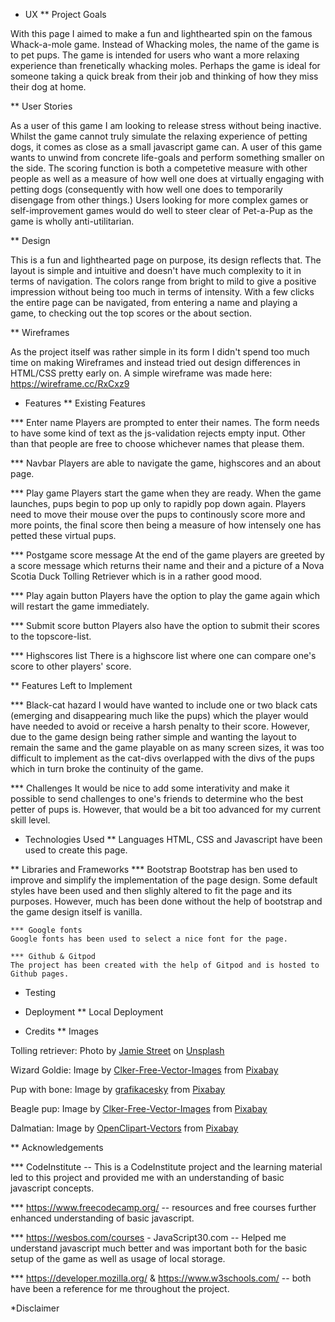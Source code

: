 * UX
** Project Goals

With this page I aimed to make a fun and lighthearted spin on the famous Whack-a-mole game. 
Instead of Whacking moles, the name of the game is to pet pups. The game is intended for users 
who want a more relaxing experience than frenetically whacking moles. Perhaps the game is ideal 
for someone taking a quick break from their job and thinking of how they miss their dog at home. 

** User Stories

As a user of this game I am looking to release stress without being inactive. Whilst the game cannot truly
simulate the relaxing experience of petting dogs, it comes as close as a small javascript game can. A user
of this game wants to unwind from concrete life-goals and perform something smaller on the side. The scoring
function is both a competetive measure with other people as well as a measure of how well one does at virtually
engaging with petting dogs (consequently with how well one does to temporarily disengage from other things.) Users 
looking for more complex games or self-improvement games would do well to steer clear of Pet-a-Pup as the game is 
wholly anti-utilitarian.

** Design

This is a fun and lighthearted page on purpose, its design reflects that. The layout is simple and intuitive
and doesn't have much complexity to it in terms of navigation. The colors range from bright to mild to give a positive
impression without being too much in terms of intensity. With a few clicks the entire page can be navigated, from
entering a name and playing a game, to checking out the top scores or the about section. 

** Wireframes

As the project itself was rather simple in its form I didn't spend too much time on making Wireframes and instead tried out
design differences in HTML/CSS pretty early on. A simple wireframe was made here: https://wireframe.cc/RxCxz9

* Features
** Existing Features

*** Enter name
    Players are prompted to enter their names. The form needs to have some kind of text as the js-validation rejects empty input.
    Other than that people are free to choose whichever names that please them.

*** Navbar
    Players are able to navigate the game, highscores and an about page. 

*** Play game
    Players start the game when they are ready. When the game launches, pups begin to pop up only to rapidly pop down again. 
    Players need to move their mouse over the pups to continously score more and more points, the final score then being a
    measure of how intensely one has petted these virtual pups. 

*** Postgame score message
    At the end of the game players are greeted by a score message which returns their name and their and a picture of a Nova
    Scotia Duck Tolling Retriever which is in a rather good mood. 

*** Play again button
    Players have the option to play the game again which will restart the game immediately.

*** Submit score button
    Players also have the option to submit their scores to the topscore-list.

*** Highscores list
    There is a highscore list where one can compare one's score to other players' score.

** Features Left to Implement

*** Black-cat hazard
    I would have wanted to include one or two black cats (emerging and disappearing much like the pups) which the player would 
    have needed to avoid or receive a harsh penalty to their score. However, due to the game design being rather simple and wanting the
    layout to remain the same and the game playable on as many screen sizes, it was too difficult to implement as the cat-divs overlapped
    with the divs of the pups which in turn broke the continuity of the game. 

*** Challenges
    It would be nice to add some interativity and make it possible to send challenges to one's friends to determine who the best
    petter of pups is. However, that would be a bit too advanced for my current skill level.      

* Technologies Used
** Languages
    HTML, CSS and Javascript have been used to create this page. 

** Libraries and Frameworks
    *** Bootstrap
    Bootstrap has ben used to improve and simplify the implementation of the page design. Some default styles have been used
    and then slighly altered to fit the page and its purposes. However, much has been done without the help of bootstrap and the 
    game design itself is vanilla. 

    *** Google fonts
    Google fonts has been used to select a nice font for the page.

    *** Github & Gitpod
    The project has been created with the help of Gitpod and is hosted to Github pages. 

* Testing
* Deployment
** Local Deployment


* Credits
** Images

Tolling retriever: <span>Photo by <a href="https://unsplash.com/@jamie452?utm_source=unsplash&amp;utm_medium=referral&amp;utm_content=creditCopyText">Jamie Street</a> on <a href="https://unsplash.com/s/photos/dog?utm_source=unsplash&amp;utm_medium=referral&amp;utm_content=creditCopyText">Unsplash</a></span>

Wizard Goldie: Image by <a href="https://pixabay.com/users/clker-free-vector-images-3736/?utm_source=link-attribution&amp;utm_medium=referral&amp;utm_campaign=image&amp;utm_content=47229">Clker-Free-Vector-Images</a> from <a href="https://pixabay.com/?utm_source=link-attribution&amp;utm_medium=referral&amp;utm_campaign=image&amp;utm_content=47229">Pixabay</a>

Pup with bone: Image by <a href="https://pixabay.com/users/grafikacesky-947552/?utm_source=link-attribution&amp;utm_medium=referral&amp;utm_campaign=image&amp;utm_content=1305702">grafikacesky</a> from <a href="https://pixabay.com/?utm_source=link-attribution&amp;utm_medium=referral&amp;utm_campaign=image&amp;utm_content=1305702">Pixabay</a>

Beagle pup: Image by <a href="https://pixabay.com/users/clker-free-vector-images-3736/?utm_source=link-attribution&amp;utm_medium=referral&amp;utm_campaign=image&amp;utm_content=48472">Clker-Free-Vector-Images</a> from <a href="https://pixabay.com/?utm_source=link-attribution&amp;utm_medium=referral&amp;utm_campaign=image&amp;utm_content=48472">Pixabay</a>

Dalmatian: Image by <a href="https://pixabay.com/users/openclipart-vectors-30363/?utm_source=link-attribution&amp;utm_medium=referral&amp;utm_campaign=image&amp;utm_content=150954">OpenClipart-Vectors</a> from <a href="https://pixabay.com/?utm_source=link-attribution&amp;utm_medium=referral&amp;utm_campaign=image&amp;utm_content=150954">Pixabay</a>

** Acknowledgements

*** CodeInstitute -- This is a CodeInstitute project and the learning material led to this project and provided me with an understanding
of basic javascript concepts.

*** https://www.freecodecamp.org/ -- resources and free courses further enhanced understanding of basic javascript.

*** https://wesbos.com/courses - JavaScript30.com -- Helped me understand javascript much better and was important both for the basic setup
of the game as well as usage of local storage.  

*** https://developer.mozilla.org/ & https://www.w3schools.com/ -- both have been a reference for me throughout the project.  

*Disclaimer
